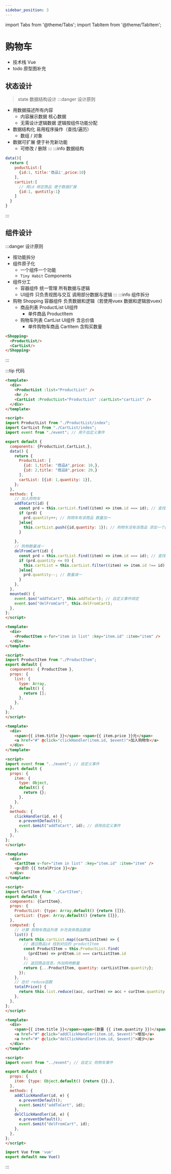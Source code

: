 ```yaml
---
sidebar_position: 3
---
```

import Tabs from '@theme/Tabs';
import TabItem from '@theme/TabItem';

# 购物车
- 技术栈 Vue
- todo 原型图补充

## 状态设计
>state 数据结构设计
:::danger 设计原则
- 用数据描述所有内容 
  - 内容展示数据 核心数据
  - 无需设计逻辑数据 逻辑按组件功能分配
- 数据结构化 易用程序操作（查找/遍历）
  - 数组 / 对象 
- 数据可扩展 便于补充新功能 
  - 可修改 / 删除
:::
:::info 数据结构
```js
data(){
  return {
    poductList:[
      {id:1, title:'商品1',price:10}
    ],
    cartList:[
      // 用id 绑定商品 便于数据扩展
      {id:1, quntitly:1}
    ]
  }
}
```
:::

## 组件设计
:::danger 设计原则
- 按功能拆分
- 组件原子化 
  - 一个组件一个功能
  - `Tiny Habit` Components
- 组件分工
  - 容器组件 统一管理 所有数据与逻辑
  - UI组件 只负责视图与交互 调用部分数据与逻辑
:::
:::info 组件拆分
- 购物 Shopping 容器组件 负责数据和逻辑（若使用vuex 数据和逻辑放vuex）
  - 商品列表 ProductList UI组件
    - 单件商品 ProductItem
  - 购物车列表 CartList UI组件 含总价值
    - 单件购物车商品 CartItem 含购买数量
```html
<Shopping>
  <ProductList/>
  <CartList/>
</Shopping>
```
:::

:::tip 代码
<Tabs>
  <TabItem value="Shopping" label="Shopping">

```html title='./Shopping.vue'
<template>
  <div>
    <ProductList :list="ProductList" />
    <hr />
    <CartList :ProductList="ProductList" :cartList="cartList" />
  </div>
</template>

<script>
import ProductList from "./ProductList/index";
import CartList from "./CartList/index";
import event from "./event"; // 用于自定义事件

export default {
  components: {ProductList,CartList,},
  data() {
    return {
      ProductList: [
        {id: 1,title: "商品A",price: 10,},
        {id: 2,title: "商品B",price: 20,}
      ],
      cartList: [{id: 1,quantity: 1}],
    };
  },
  methods: {
    // 加入购物车
    addToCart(id) {
      const prd = this.cartList.find((item) => item.id === id); // 查找该商品
      if (prd) {
        prd.quantity++; // 购物车有该商品 数量加一
      }else{
        this.cartList.push({id,quantity: 1}); // 购物车没有该商品 添加一个此商品
      }
      
    },
    // 购物数量减一
    delFromCart(id) {
      const prd = this.cartList.find((item) => item.id === id); // 查找该商品
      if (prd.quantity <= 0) {
        this.cartList = this.cartList.filter((item) => item.id !== id); // 完全删除
      }else{
        prd.quantity--; // 数量减一
      }
    },
  },
  mounted() {
    event.$on("addToCart", this.addToCart); // 自定义事件绑定
    event.$on("delFromCart", this.delFromCart);
  },
};
</script>
```
  </TabItem>
  <TabItem value="ProductList" label="ProductList">

```html title='./ProductList/index.vue'
<template>
  <div>
    <ProductItem v-for="item in list" :key="item.id" :item="item" />
  </div>
</template>

<script>
import ProductItem from "./ProductItem";
export default {
  components: { ProductItem },
  props: {
    list: {
      type: Array,
      default() {
        return [];
      },
    },
  },
};
</script>
```
  </TabItem>
  <TabItem value="ProductItem" label="ProductItem">

```html title='./ProductList/ProductItem.vue'
<template>
  <div>
    <span>{{ item.title }}</span> <span>{{ item.price }}元</span>
    <a href="#" @click="clickHandler(item.id, $event)">加入购物车</a>
  </div>
</template>

<script>
import event from "../event"; // 自定义事件
export default {
  props: {
    item: {
      type: Object,
      default() {
        return {};
      },
    },
  },
  methods: {
    clickHandler(id, e) {
      e.preventDefault();
      event.$emit("addToCart", id); // 调用自定义事件
    },
  },
};
</script>
```
  </TabItem>
  <TabItem value="CartList" label="CartList">

```html title='./CartList/index.vue'
<template>
  <div>
    <CartItem v-for="item in list" :key="item.id" :item="item" />
    <p>总价 {{ totalPrice }}</p>
  </div>
</template>

<script>
import CartItem from "./CartItem";
export default {
  components: {CartItem},
  props: {
    ProductList: {type: Array,default() {return []}},
    cartList: {type: Array,default() {return []}},
  },
  computed: {
    // 计算 购物车商品列表 补充具体商品数据
    list() {
      return this.cartList.map((cartListItem) => {
        // 通过商品id 找到对应的 productItem
        const ProductItem = this.ProductList.find(
          (prdItem) => prdItem.id === cartListItem.id
        );
        // 返回商品信息，外加购物数量
        return {...ProductItem, quantity: cartListItem.quantity};
      });
    },
    // 总价 reduce函数
    totalPrice() {
      return this.list.reduce((acc, curItem) => acc + curItem.quantity * curItem.price,0);
    },
  },
};
</script>
```
  </TabItem>
  <TabItem value="ListItem" label="ListItem">

```html title='./CartList/CartItem.vue'
<template>
  <div>
    <span>{{ item.title }}</span><span>(数量 {{ item.quantity }})</span>
    <a href="#" @click="addClickHandler(item.id, $event)">增加</a>
    <a href="#" @click="delClickHandler(item.id, $event)">减少</a>
  </div>
</template>

<script>
import event from "../event"; // 自定义 购物车事件

export default {
  props: {
    item: {type: Object,default() {return {}},},
  },
  methods: {
    addClickHandler(id, e) {
      e.preventDefault();
      event.$emit("addToCart", id);
    },
    delClickHandler(id, e) {
      e.preventDefault();
      event.$emit("delFromCart", id);
    },
  },
};
</script>
```
  </TabItem>
  <TabItem value="event" label="event">

```js title='./event.js'
import Vue from 'vue'
export default new Vue()
```
  </TabItem>
</Tabs>
:::